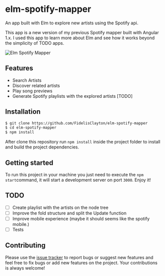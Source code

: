 # elm-spotify-mapper
An app built with Elm to explore new artists using the Spotify api.

This app is a new version of my previous Spotify mapper built with Angular 1.x. I used this app to learn more about Elm and see how it works beyond the simplicity of TODO apps.

![Elm Spotify Mapper](https://media.giphy.com/media/3ohzdNH8xOeaxTp37W/giphy.gif)

## Features
- Search Artists
- Discover related artists
- Play song previews
- Generate Spotify playlists with the explored artists [TODO]

## Installation
```sh
$ git clone https://github.com/FidelisClayton/elm-spotify-mapper
$ cd elm-spotify-mapper
$ npm install
```
After clone this repository run `npm install` inside the project folder to install and build the project dependencies.

## Getting started
To run this project in your machine you just need to execute the `npm start`command, it will start a development server on port `3000`. Enjoy it!

## TODO
- [ ] Create playlist with the artists on the node tree
- [ ] Improve the fold structure and split the Update function
- [ ] Improve mobile experience (maybe it should seems like the spotify mobile.)
- [ ] Tests

## Contributing
Please use the [issue tracker](https://github.com/FidelisClayton/elm-spotify-mapper/issues) to report bugs or suggest new features and feel free to fix bugs or add new features on the project. Your contributions is always welcome!

